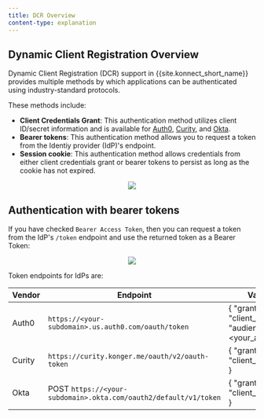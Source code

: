 ```yaml
---
title: DCR Overview
content-type: explanation
---
```


## Dynamic Client Registration Overview

Dynamic Client Registration (DCR) support in {{site.konnect_short_name}} provides multiple methods by which applications can be authenticated using industry-standard protocols.

These methods include:
* **Client Credentials Grant**: This authentication method utilizes client ID/secret information and is available for [Auth0](/konnect/dev-portal/applications/dynamic-client-registration/auth0), [Curity](/konnect/dev-portal/applications/dynamic-client-registration/curity), and [Okta](/konnect/dev-portal/applications/dynamic-client-registration/okta).
* **Bearer tokens**: This authentication method allows you to request a token from the Identiy provider (IdP)'s endpoint.
* **Session cookie**: This authentication method allows credentials from either client credentials grant or bearer tokens to persist as long as the cookie has not expired.

<p align="center">
  <img src="/assets/images/docs/konnect/dcr-auth-methods.png" />
</p>

## Authentication with bearer tokens
If you have checked `Bearer Access Token`, then you can request a token from the IdP's `/token` endpoint and use the returned token as a Bearer Token:

<p align="center">
  <img src="/assets/images/docs/konnect/dcr-bearer-tokens.png" />
</p>

Token endpoints for IdPs are:

| Vendor  | Endpoint  | Variables                                 |
|:------|--------|----------------------------------------|
| Auth0 | `https://<your-subdomain>.us.auth0.com/oauth/token` | { "grant_type": "client_credentials", "audience": "<your_audience>" } |
| Curity | `https://curity.konger.me/oauth/v2/oauth-token` | { "grant_types": "client_credentials" } |
| Okta | POST `https://<your-subdomain>.okta.com/oauth2/default/v1/token` | { "grant_types": "client_credentials" } |



